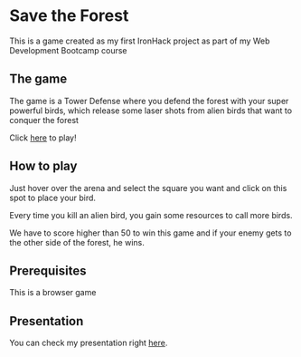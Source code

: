 # Save the Forest

This is a game created as my first IronHack project as part of my Web Development Bootcamp course

## The game

The game is a Tower Defense where you defend the forest with your super powerful birds, which release some laser shots from alien birds that want to conquer the forest

Click [here](https://renanbartalo.github.io/save-the-florest) to play!

## How to play

Just hover over the arena and select the square you want and click on this spot to place your bird.

Every time you kill an alien bird, you gain some resources to call more birds.

We have to score higher than 50 to win this game and if your enemy gets to the other side of the forest, he wins.

## Prerequisites

This is a browser game

## Presentation

You can check my presentation right [here](https://docs.google.com/presentation/d/1lzcOajvgkQnJvGPIQ7H9nRXyPkX-ki0ilRoX9sPbCek/edit?usp=sharing).
